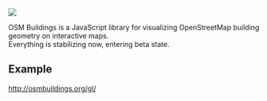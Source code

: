 <img src="http://osmbuildings.org/logo.png"/>

OSM Buildings is a JavaScript library for visualizing OpenStreetMap building geometry on interactive maps.<br>
Everything is stabilizing now, entering beta state.


## Example

http://osmbuildings.org/gl/
